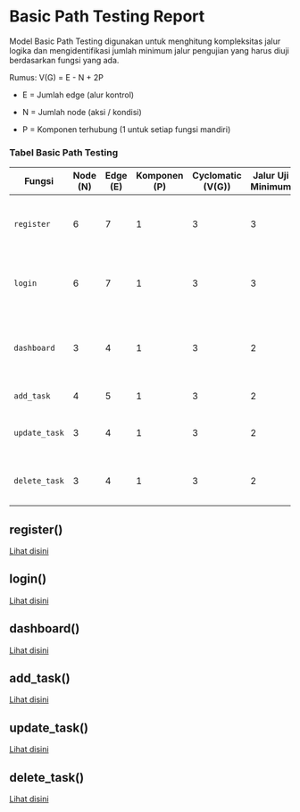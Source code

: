 # Basic Path Testing Report

Model Basic Path Testing digunakan untuk menghitung kompleksitas jalur logika dan mengidentifikasi jumlah minimum jalur pengujian yang harus diuji berdasarkan fungsi yang ada.

Rumus:
V(G) = E - N + 2P

- E = Jumlah edge (alur kontrol)

- N = Jumlah node (aksi / kondisi)

- P = Komponen terhubung (1 untuk setiap fungsi mandiri)

### Tabel Basic Path Testing

| Fungsi         | Node (N) | Edge (E) | Komponen (P) | Cyclomatic (V(G)) | Jalur Uji Minimum | Keterangan                                                  |
|----------------|----------|----------|----------------|-------------------|-------------------|-------------------------------------------------------------|
| `register`     | 6        | 7        | 1              | 3                 | 3                 | User/email tersedia, tidak tersedia, GET form              |
| `login`        | 6        | 7        | 1              | 3                 | 3                 | Login berhasil, login gagal, dan GET login form            |
| `dashboard`    | 3        | 4        | 1              | 3                 | 2                 | Session ada → tampilkan, tidak ada → redirect login        |
| `add_task`     | 4        | 5        | 1              | 3                 | 2                 | POST task, GET form                                         |
| `update_task`  | 3        | 4        | 1              | 3                 | 2                 | Proses update, redirect login                              |
| `delete_task`  | 3        | 4        | 1              | 3                 | 2                 | Login dan hapus, redirect login                            |



## register()
[Lihat disini](register.md)

## login()
[Lihat disini](login.md)

## dashboard()
[Lihat disini](dashboard.md)

## add_task()
[Lihat disini](add_task.md)

## update_task()
[Lihat disini](update_task.md)

## delete_task()
[Lihat disini](delete_task.md)
